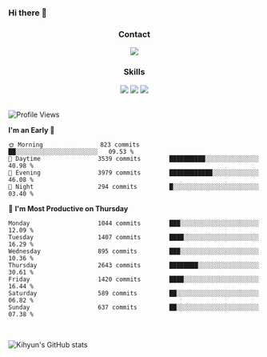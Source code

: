 ### Hi there 👋

<!--
**Key5771/Key5771** is a ✨ _special_ ✨ repository because its `README.md` (this file) appears on your GitHub profile.

Here are some ideas to get you started:

- 🔭 I’m currently working on ...
- 🌱 I’m currently learning ...
- 👯 I’m looking to collaborate on ...
- 🤔 I’m looking for help with ...
- 💬 Ask me about ...
- 📫 How to reach me: ...
- 😄 Pronouns: ...
- ⚡ Fun fact: ...
-->

<h3 align="center">Contact</h3>
<div align="center">
  <a href="mailto:ksj57715@gmail.com"><img src="https://img.shields.io/badge/Gmail-D14836?style=for-the-badge&logo=gmail&logoColor=white"/></a>
</div>

<h3 align="center">Skills</h3>
<div align="center">
  <img src="https://img.shields.io/badge/iOS-000000?style=for-the-badge&logo=ios&logoColor=white"/>
  <img src="https://img.shields.io/badge/Swift-FA7343?style=for-the-badge&logo=swift&logoColor=white"/>
  <img src="https://img.shields.io/badge/Xcode-007ACC?style=for-the-badge&logo=Xcode&logoColor=white"/>
</div>

<br>

<!--START_SECTION:waka-->
![Profile Views](http://img.shields.io/badge/Profile%20Views-1-blue)

**I'm an Early 🐤** 

```text
🌞 Morning                823 commits         ██░░░░░░░░░░░░░░░░░░░░░░░   09.53 % 
🌆 Daytime                3539 commits        ██████████░░░░░░░░░░░░░░░   40.98 % 
🌃 Evening                3979 commits        ████████████░░░░░░░░░░░░░   46.08 % 
🌙 Night                  294 commits         █░░░░░░░░░░░░░░░░░░░░░░░░   03.40 % 
```
📅 **I'm Most Productive on Thursday** 

```text
Monday                   1044 commits        ███░░░░░░░░░░░░░░░░░░░░░░   12.09 % 
Tuesday                  1407 commits        ████░░░░░░░░░░░░░░░░░░░░░   16.29 % 
Wednesday                895 commits         ███░░░░░░░░░░░░░░░░░░░░░░   10.36 % 
Thursday                 2643 commits        ████████░░░░░░░░░░░░░░░░░   30.61 % 
Friday                   1420 commits        ████░░░░░░░░░░░░░░░░░░░░░   16.44 % 
Saturday                 589 commits         ██░░░░░░░░░░░░░░░░░░░░░░░   06.82 % 
Sunday                   637 commits         ██░░░░░░░░░░░░░░░░░░░░░░░   07.38 % 
```



<!--END_SECTION:waka-->

<br>


![Kihyun's GitHub stats](https://github-readme-stats.vercel.app/api?username=key5771&show_icons=true&theme=radical)
